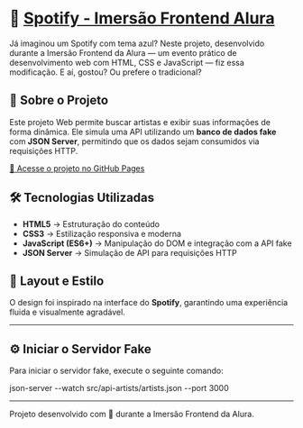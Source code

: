 # 🎵 [Spotify - Imersão Frontend Alura](https://primonmari.github.io/imersao-alura/)



Já imaginou um Spotify com tema azul? Neste projeto, desenvolvido durante a Imersão Frontend da Alura — um evento prático de desenvolvimento web com HTML, CSS e JavaScript — fiz essa modificação. E aí, gostou? Ou prefere o tradicional?

## 🚀 Sobre o Projeto  
Este projeto Web permite buscar artistas e exibir suas informações de forma dinâmica. Ele simula uma API utilizando um **banco de dados fake** com **JSON Server**, permitindo que os dados sejam consumidos via requisições HTTP.  

[🔗 Acesse o projeto no GitHub Pages](https://primonmari.github.io/imersao-alura/)

## 🛠 Tecnologias Utilizadas  
- **HTML5** → Estruturação do conteúdo  
- **CSS3** → Estilização responsiva e moderna  
- **JavaScript (ES6+)** → Manipulação do DOM e integração com a API fake  
- **JSON Server** → Simulação de API para requisições HTTP  

## 🎨 Layout e Estilo  
O design foi inspirado na interface do **Spotify**, garantindo uma experiência fluida e visualmente agradável.  

---

## ⚙️ Iniciar o Servidor Fake  

Para iniciar o servidor fake, execute o seguinte comando:

json-server --watch src/api-artists/artists.json --port 3000

---

Projeto desenvolvido com 💙 durante a Imersão Frontend da Alura.




